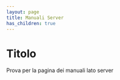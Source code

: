 ```yaml
---
layout: page
title: Manuali Server
has_children: true
---
```


# Titolo

Prova per la pagina dei manuali lato server
